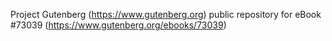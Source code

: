 Project Gutenberg (https://www.gutenberg.org) public repository
for eBook #73039 (https://www.gutenberg.org/ebooks/73039)

